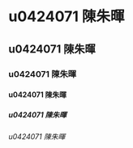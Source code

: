 # u0424071 陳朱暉
## u0424071 陳朱暉
### u0424071 陳朱暉
#### u0424071 陳朱暉
##### u0424071 陳朱暉
###### u0424071 陳朱暉
